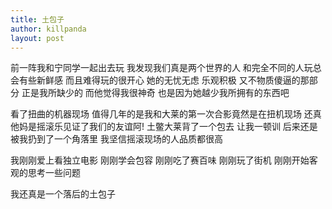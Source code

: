 ```yaml
---
title: 土包子
author: killpanda
layout: post
---
```

前一阵我和宁同学一起出去玩 我发现我们真是两个世界的人 和完全不同的人玩总会有些新鲜感 而且难得玩的很开心 她的无忧无虑 乐观积极 又不物质傻逼的那部分 正是我所缺少的 而他觉得我很神奇 也是因为她越少我所拥有的东西吧

看了扭曲的机器现场 值得几年的是我和大莱的第一次合影竟然是在扭机现场 还真他妈是摇滚乐见证了我们的友谊阿! 土鳖大莱背了一个包去 让我一顿训 后来还是被我扔到了一个角落里 我坚信摇滚现场的人品质都很高

我刚刚爱上看独立电影 刚刚学会包容 刚刚吃了赛百味 刚刚玩了街机 刚刚开始客观的思考一些问题

我还真是一个落后的土包子
